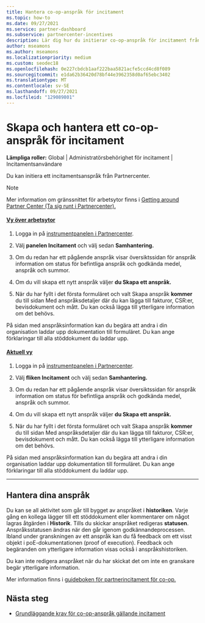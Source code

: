 ```yaml
---
title: Hantera co-op-anspråk för incitament
ms.topic: how-to
ms.date: 09/27/2021
ms.service: partner-dashboard
ms.subservice: partnercenter-incentives
description: Lär dig hur du initierar co-op-anspråk för incitament från Partnercenter. Du kan se all aktivitet som går till bygget av anspråket i historiken.
author: mseamons
ms.author: mseamons
ms.localizationpriority: medium
ms.custom: seodec18
ms.openlocfilehash: 0e227cbdcb1aaf222baa5821acfe5ccd4cd8f089
ms.sourcegitcommit: e1da62b36420d78bf44e3962358d0af65ebc3402
ms.translationtype: MT
ms.contentlocale: sv-SE
ms.lasthandoff: 09/27/2021
ms.locfileid: "129089801"
---
```

# <a name="create-and-manage-an-incentives-co-op-claim"></a>Skapa och hantera ett co-op-anspråk för incitament

**Lämpliga roller:** Global | Administratörsbehörighet för incitament | Incitamentsanvändare

Du kan initiera ett incitamentsanspråk från Partnercenter.

> [!NOTE]
> Mer information om gränssnittet för arbetsytor finns i [Getting around Partner Center (Ta sig runt i Partnercenter).](get-around-partner-center.md#turn-workspaces-on-and-off)

#### <a name="workspaces-view"></a>[Vy över arbetsytor](#tab/workspaces-view)

1. Logga in på [instrumentpanelen i Partnercenter](https://partner.microsoft.com/dashboard/).

2. Välj **panelen Incitament** och välj sedan **Samhantering.**

3. Om du redan har ett pågående anspråk visar översiktssidan för anspråk information om status för befintliga anspråk och godkända medel, anspråk och summor.

4. Om du vill skapa ett nytt anspråk väljer **du Skapa ett anspråk.**

5. När du har fyllt i det första formuläret och valt Skapa anspråk **kommer** du till sidan Med anspråksdetaljer där du kan lägga till fakturor, CSR:er, bevisdokument och mått. Du kan också lägga till ytterligare information om det behövs.

På sidan med anspråksinformation kan du begära att andra i din organisation laddar upp dokumentation till formuläret. Du kan ange förklaringar till alla stöddokument du laddar upp.

#### <a name="current-view"></a>[Aktuell vy](#tab/current-view)

1. Logga in på [instrumentpanelen i Partnercenter](https://partner.microsoft.com/dashboard/).

2. Välj **fliken Incitament** och välj sedan **Samhantering.**

3. Om du redan har ett pågående anspråk visar översiktssidan för anspråk information om status för befintliga anspråk och godkända medel, anspråk och summor.

4. Om du vill skapa ett nytt anspråk väljer **du Skapa ett anspråk.**

5. När du har fyllt i det första formuläret och valt Skapa anspråk **kommer** du till sidan Med anspråksdetaljer där du kan lägga till fakturor, CSR:er, bevisdokument och mått. Du kan också lägga till ytterligare information om det behövs.

På sidan med anspråksinformation kan du begära att andra i din organisation laddar upp dokumentation till formuläret. Du kan ange förklaringar till alla stöddokument du laddar upp.

* * *

## <a name="manage-your-claims"></a>Hantera dina anspråk

Du kan se all aktivitet som går till bygget av anspråket i **historiken**. Varje gång en kollega lägger till ett stöddokument eller kommentarer om något lagras åtgärden i **Historik**. Tills du skickar anspråket redigeras **statusen**. Anspråksstatusen ändras när den går igenom godkännandeprocessen. Ibland under granskningen av ett anspråk kan du få feedback om ett visst objekt i poE-dokumentationen (proof of execution). Feedback och begäranden om ytterligare information visas också i anspråkshistoriken.

Du kan inte redigera anspråket när du har skickat det om inte en granskare begär ytterligare information.

Mer information finns i [guideboken för partnerincitament för co-op.](https://assetsprod.microsoft.com/co-op-guidebook.pdf)

## <a name="next-steps"></a>Nästa steg

- [Grundläggande krav för co-op-anspråk gällande incitament](core-requirements.md)